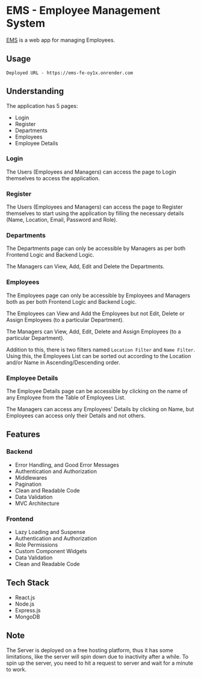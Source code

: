 # EMS - Employee Management System

[EMS](https://ems-fe-oy1x.onrender.com) is a web app for managing Employees.

## Usage

```
Deployed URL - https://ems-fe-oy1x.onrender.com
```

## Understanding
The application has 5 pages:
 - Login
 - Register
 - Departments
 - Employees
 - Employee Details

### Login
The Users (Employees and Managers) can access the page to Login themselves to access the application.

### Register
The Users (Employees and Managers) can access the page to Register themselves to start using the application by filling the necessary details (Name, Location, Email, Password and Role).

### Departments
The Departments page can only be accessible by Managers as per both Frontend Logic and Backend Logic.

The Managers can View, Add, Edit and Delete the Departments.

### Employees
The Employees page can only be accessible by Employees and Managers both as per both Frontend Logic and Backend Logic.

The Employees can View and Add the Employees but not Edit, Delete or Assign Employees (to a particular Department).

The Managers can View, Add, Edit, Delete and Assign Employees (to a particular Department).

Addition to this, there is two filters named `Location Filter` and `Name Filter`. Using this, the Employees List can be sorted out according to the Location and/or Name in Ascending/Descending order.

### Employee Details
The Employee Details page can be accessible by clicking on the name of any Employee from the Table of Employees List. 

The Managers can access any Employees' Details by clicking on Name, but Employees can access only their Details and not others.

## Features

### Backend
 - Error Handling, and Good Error Messages
 - Authentication and Authorization
 - Middlewares
 - Pagination
 - Clean and Readable Code
 - Data Validation
 - MVC Architecture

### Frontend
 - Lazy Loading and Suspense
 - Authentication and Authorization
 - Role Permissions
 - Custom Component Widgets
 - Data Validation
 - Clean and Readable Code

## Tech Stack
 - React.js
 - Node.js
 - Express.js
 - MongoDB

## Note
The Server is deployed on a free hosting platform, thus it has some limitations, like the server will spin down due to inactivity after a while. To spin up the server, you need to hit a request to server and wait for a minute to work.
